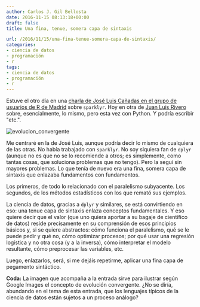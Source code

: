 ```yaml
---
author: Carlos J. Gil Bellosta
date: 2016-11-15 08:13:18+00:00
draft: false
title: Una fina, tenue, somera capa de sintaxis

url: /2016/11/15/una-fina-tenue-somera-capa-de-sintaxis/
categories:
- ciencia de datos
- programación
- r
tags:
- ciencia de datos
- programación
- r
---
```


Estuve el otro día en una [charla de José Luis Cañadas en el grupo de usuarios de R de Madrid](http://madrid.r-es.org/39-jueves-10-de-noviembre-2016/) sobre `sparklyr`. Hoy en otra de [Juan Luis Rivero](https://www.linkedin.com/in/juanluisrivero) sobre, esencialmente, lo mismo, pero esta vez con Python. Y podría escribir "etc.".

![evolucion_convergente](/wp-uploads/2016/11/evolucion_convergente.jpg)

Me centraré en la de José Luis, aunque podría decir lo mismo de cualquiera de las otras. No había trabajado con `sparklyr`. No soy siquiera fan de `dplyr` (aunque no es que no se lo recomiende a otros; es simplemente, como tantas cosas, que soluciona problemas que no tengo). Pero la seguí sin mayores problemas. Lo que tenía de nuevo era una fina, somera capa de sintaxis que enlazaba fundamentos con fundamentos.

Los primeros, de todo lo relacionado con el paralelismo subyacente. Los segundos, de los métodos estadísticos con los que remató sus ejemplos.

La ciencia de datos, gracias a `dplyr` y similares, se está convirtiendo en eso: una tenue capa de sintaxis enlaza conceptos fundamentales. Y eso quiere decir que el valor (que uno quiera aportar a su bagaje de científico de datos) reside precisamente en su comprensión de esos principios básicos y, si se quiere abstractos: cómo funciona el paralelismo, qué se le puede pedir y qué no, cómo optimizar procesos; por qué usar una regresión logística y no otra cosa (y a la inversa), cómo interpretar el modelo resultante, cómo preprocesar las variables, etc.

Luego, enlazarlos, será, si me dejáis repetirme, aplicar una fina capa de pegamento sintáctico.

**Coda:** La imagen que acompaña a la entrada sirve para ilustrar según Google Images el concepto de evolución convergente. ¿No se diría, abundando en el tema de esta entrada, que los lenguajes típicos de la ciencia de datos están sujetos a un proceso análogo?


